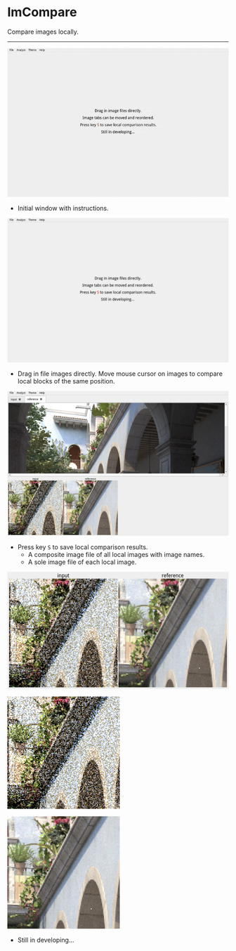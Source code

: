 # ImCompare

Compare images locally.

- - -

![1](./result/video/video.gif)

* Initial window with instructions.

![init.png](./result/image/init.png)

* Drag in file images directly. Move mouse cursor on images to compare local blocks of the same position.

![compare.png](./result/image/compare.png)

* Press key `S` to save local comparison results.
	* A composite image file of all local images with image names.
	* A sole image file of each local image.

![compare_result.png](./result/image/compare_result.png)

![input.png](./result/image/input.png)

![reference.png](./result/image/reference.png)

* Still in developing...
